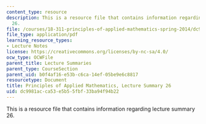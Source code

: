 ```yaml
---
content_type: resource
description: This is a resource file that contains information regarding lecture summary
  26.
file: /courses/18-311-principles-of-applied-mathematics-spring-2014/dc9981acca53e5b55fbf33ba94f94b22_MIT18_311S14_Lecture26.pdf
file_type: application/pdf
learning_resource_types:
- Lecture Notes
license: https://creativecommons.org/licenses/by-nc-sa/4.0/
ocw_type: OCWFile
parent_title: Lecture Summaries
parent_type: CourseSection
parent_uid: b0f4af16-e53b-c6ca-14ef-05be9e6c8817
resourcetype: Document
title: Principles of Applied Mathematics, Lecture Summary 26
uid: dc9981ac-ca53-e5b5-5fbf-33ba94f94b22
---
```

This is a resource file that contains information regarding lecture summary 26.